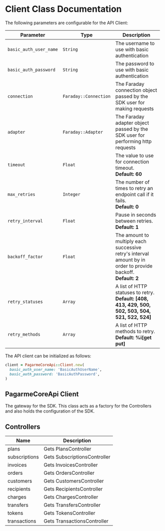 
# Client Class Documentation

The following parameters are configurable for the API Client:

| Parameter | Type | Description |
|  --- | --- | --- |
| `basic_auth_user_name` | `String` | The username to use with basic authentication |
| `basic_auth_password` | `String` | The password to use with basic authentication |
| `connection` | `Faraday::Connection` | The Faraday connection object passed by the SDK user for making requests |
| `adapter` | `Faraday::Adapter` | The Faraday adapter object passed by the SDK user for performing http requests |
| `timeout` | `Float` | The value to use for connection timeout. <br> **Default: 60** |
| `max_retries` | `Integer` | The number of times to retry an endpoint call if it fails. <br> **Default: 0** |
| `retry_interval` | `Float` | Pause in seconds between retries. <br> **Default: 1** |
| `backoff_factor` | `Float` | The amount to multiply each successive retry's interval amount by in order to provide backoff. <br> **Default: 2** |
| `retry_statuses` | `Array` | A list of HTTP statuses to retry. <br> **Default: [408, 413, 429, 500, 502, 503, 504, 521, 522, 524]** |
| `retry_methods` | `Array` | A list of HTTP methods to retry. <br> **Default: %i[get put]** |

The API client can be initialized as follows:

```ruby
client = PagarmeCoreApi::Client.new(
  basic_auth_user_name: 'BasicAuthUserName',
  basic_auth_password: 'BasicAuthPassword',
)
```

## PagarmeCoreApi Client

The gateway for the SDK. This class acts as a factory for the Controllers and also holds the configuration of the SDK.

## Controllers

| Name | Description |
|  --- | --- |
| plans | Gets PlansController |
| subscriptions | Gets SubscriptionsController |
| invoices | Gets InvoicesController |
| orders | Gets OrdersController |
| customers | Gets CustomersController |
| recipients | Gets RecipientsController |
| charges | Gets ChargesController |
| transfers | Gets TransfersController |
| tokens | Gets TokensController |
| transactions | Gets TransactionsController |

